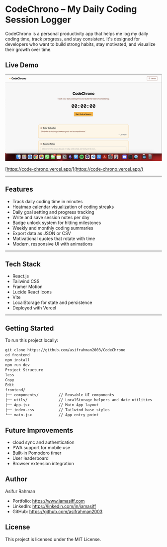 # CodeChrono – My Daily Coding Session Logger

CodeChrono is a personal productivity app that helps me log my daily coding time, track progress, and stay consistent. It's designed for developers who want to build strong habits, stay motivated, and visualize their growth over time.

## Live Demo

![alt text](CodeChronoDemo.png)

[https://code-chrono.vercel.app/](https://code-chrono.vercel.app/)

---

## Features

- Track daily coding time in minutes
- Heatmap calendar visualization of coding streaks
- Daily goal setting and progress tracking
- Write and save session notes per day
- Badge unlock system for hitting milestones
- Weekly and monthly coding summaries
- Export data as JSON or CSV
- Motivational quotes that rotate with time
- Modern, responsive UI with animations

---

## Tech Stack

- React.js
- Tailwind CSS
- Framer Motion
- Lucide React Icons
- Vite
- LocalStorage for state and persistence
- Deployed with Vercel

---

## Getting Started

To run this project locally:

```
git clone https://github.com/asifrahman2003/CodeChrono
cd frontend
npm install
npm run dev
Project Structure
less
Copy
Edit
frontend/
├── components/         // Reusable UI components
├── utils/              // LocalStorage helpers and date utilities
├── App.jsx             // Main App layout
├── index.css           // Tailwind base styles
└── main.jsx            // App entry point
```

## Future Improvements
- cloud sync and authentication
- PWA support for mobile use
- Built-in Pomodoro timer
- User leaderboard
- Browser extension integration

## Author
Asifur Rahman
- Portfolio: https://www.iamasiff.com
- LinkedIn: https://linkedin.com/in/iamasiff
- GitHub: https://github.com/asifrahman2003

## License
This project is licensed under the MIT License.